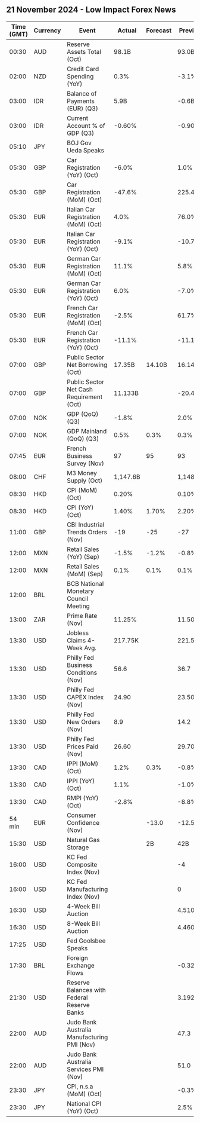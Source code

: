 ## 21 November 2024 - Low Impact Forex News

| Time (GMT) | Currency | Event | Actual | Forecast | Previous |
|------|----------|-------|--------|----------|----------|
| 00:30 | AUD | Reserve Assets Total (Oct) | 98.1B |  | 93.0B |
| 02:00 | NZD | Credit Card Spending (YoY) | 0.3% |  | -3.1% |
| 03:00 | IDR | Balance of Payments (EUR) (Q3) | 5.9B |  | -0.6B |
| 03:00 | IDR | Current Account % of GDP (Q3) | -0.60% |  | -0.90% |
| 05:10 | JPY | BOJ Gov Ueda Speaks |  |  |  |
| 05:30 | GBP | Car Registration (YoY) (Oct) | -6.0% |  | 1.0% |
| 05:30 | GBP | Car Registration (MoM) (Oct) | -47.6% |  | 225.4% |
| 05:30 | EUR | Italian Car Registration (MoM) (Oct) | 4.0% |  | 76.0% |
| 05:30 | EUR | Italian Car Registration (YoY) (Oct) | -9.1% |  | -10.7% |
| 05:30 | EUR | German Car Registration (MoM) (Oct) | 11.1% |  | 5.8% |
| 05:30 | EUR | German Car Registration (YoY) (Oct) | 6.0% |  | -7.0% |
| 05:30 | EUR | French Car Registration (MoM) (Oct) | -2.5% |  | 61.7% |
| 05:30 | EUR | French Car Registration (YoY) (Oct) | -11.1% |  | -11.1% |
| 07:00 | GBP | Public Sector Net Borrowing (Oct) | 17.35B | 14.10B | 16.14B |
| 07:00 | GBP | Public Sector Net Cash Requirement (Oct) | 11.133B |  | -20.446B |
| 07:00 | NOK | GDP (QoQ) (Q3) | -1.8% |  | 2.0% |
| 07:00 | NOK | GDP Mainland (QoQ) (Q3) | 0.5% | 0.3% | 0.3% |
| 07:45 | EUR | French Business Survey (Nov) | 97 | 95 | 93 |
| 08:00 | CHF | M3 Money Supply (Oct) | 1,147.6B |  | 1,148.2B |
| 08:30 | HKD | CPI (MoM) (Oct) | 0.20% |  | 0.10% |
| 08:30 | HKD | CPI (YoY) (Oct) | 1.40% | 1.70% | 2.20% |
| 11:00 | GBP | CBI Industrial Trends Orders (Nov) | -19 | -25 | -27 |
| 12:00 | MXN | Retail Sales (YoY) (Sep) | -1.5% | -1.2% | -0.8% |
| 12:00 | MXN | Retail Sales (MoM) (Sep) | 0.1% | 0.1% | 0.1% |
| 12:00 | BRL | BCB National Monetary Council Meeting |  |  |  |
| 13:00 | ZAR | Prime Rate (Nov) | 11.25% |  | 11.50% |
| 13:30 | USD | Jobless Claims 4-Week Avg. | 217.75K |  | 221.50K |
| 13:30 | USD | Philly Fed Business Conditions (Nov) | 56.6 |  | 36.7 |
| 13:30 | USD | Philly Fed CAPEX Index (Nov) | 24.90 |  | 23.50 |
| 13:30 | USD | Philly Fed New Orders (Nov) | 8.9 |  | 14.2 |
| 13:30 | USD | Philly Fed Prices Paid (Nov) | 26.60 |  | 29.70 |
| 13:30 | CAD | IPPI (MoM) (Oct) | 1.2% | 0.3% | -0.8% |
| 13:30 | CAD | IPPI (YoY) (Oct) | 1.1% |  | -1.0% |
| 13:30 | CAD | RMPI (YoY) (Oct) | -2.8% |  | -8.8% |
| 54 min | EUR | Consumer Confidence (Nov) |  | -13.0 | -12.5 |
| 15:30 | USD | Natural Gas Storage |  | 2B | 42B |
| 16:00 | USD | KC Fed Composite Index (Nov) |  |  | -4 |
| 16:00 | USD | KC Fed Manufacturing Index (Nov) |  |  | 0 |
| 16:30 | USD | 4-Week Bill Auction |  |  | 4.510% |
| 16:30 | USD | 8-Week Bill Auction |  |  | 4.460% |
| 17:25 | USD | Fed Goolsbee Speaks |  |  |  |
| 17:30 | BRL | Foreign Exchange Flows |  |  | -0.326B |
| 21:30 | USD | Reserve Balances with Federal Reserve Banks |  |  | 3.192T |
| 22:00 | AUD | Judo Bank Australia Manufacturing PMI (Nov) |  |  | 47.3 |
| 22:00 | AUD | Judo Bank Australia Services PMI (Nov) |  |  | 51.0 |
| 23:30 | JPY | CPI, n.s.a (MoM) (Oct) |  |  | -0.3% |
| 23:30 | JPY | National CPI (YoY) (Oct) |  |  | 2.5% |
